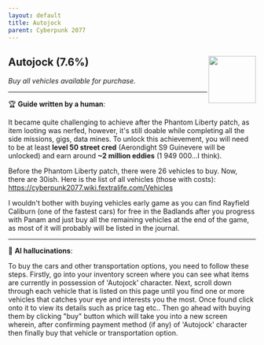 ```yaml
---
layout: default
title: Autojock
parent: Cyberpunk 2077
---
```


## Autojock (7.6%) <img align="right" src="https://cdn.cloudflare.steamstatic.com/steamcommunity/public/images/apps/1091500/7ae50754d5cf0c37a73c2e0d4e88410cd51dd5b9.jpg" width="96" height="96">

_Buy all vehicles available for purchase._

---

:trophy: **Guide written by a human**:

It became quite challenging to achieve after the Phantom Liberty patch, as item looting was nerfed, however, it's still doable while completing all the side missions, gigs, data mines. To unlock this achievement, you will need to be at least **level 50 street cred** (Aerondight S9 Guinevere will be unlocked) and earn around **~2 million eddies** (1 949 000...I think).

Before the Phantom Liberty patch, there were 26 vehicles to buy. Now, there are 30ish. Here is the list of all vehicles (those with costs): https://cyberpunk2077.wiki.fextralife.com/Vehicles

I wouldn't bother with buying vehicles early game as you can find Rayfield Caliburn (one of the fastest cars) for free in the Badlands after you progress with Panam and just buy all the remaining vehicles at the end of the game, as most of it will probably will be listed in the journal.

---

:robot: **AI hallucinations**:

To buy the cars and other transportation options, you need to follow these steps. Firstly, go into your inventory screen where you can see what items are currently in possession of 'Autojock' character. Next, scroll down through each vehicle that is listed on this page until you find one or more vehicles that catches your eye and interests you the most. Once found click onto it to view its details such as price tag etc.. Then go ahead with buying them by clicking "buy" button which will take you into a new screen wherein, after confirming payment method (if any) of 'Autojock' character then finally buy that vehicle or transportation option.
